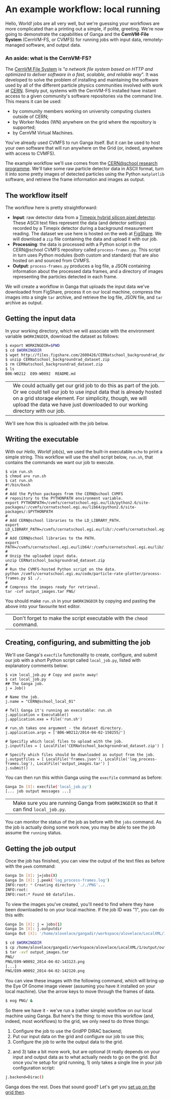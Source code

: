 # An example workflow: local running
Hello, World! jobs are all very well, but we're guessing your
workflows are more complicated than a printing out a simple,
if polite, greeting.
We're now going to demonstrate the capabilities of
Ganga and the **CernVM-File System** (CernVM-FS, or CVMFS)
for running jobs with input data, remotely-managed software,
and output data.

### An aside: what is the CernVM-FS?
The [CernVM File System](http://cernvm.cern.ch/portal/startcvmfs)
is _"a network file system based on HTTP and optimized to deliver
software in a fast, scalable, and reliable way_".
It was developed to solve the problem of installing and
maintaining the software used by all of the different
particle physics communities involved with work at
[CERN](https://cern.ch).
Simply put, systems with the CernVM-FS installed have
instant access to a given community's software repositories
via the command line. This means it can be used:

* by community members working on university computing clusters
outside of CERN;
* by Worker Nodes (WN) anywhere on the grid where the repository is supported;
* by CernVM Virtual Machines.

You've already used CVMFS to run Ganga itself. But it can be used
to host your own software that will run anywhere on the Grid
(or, indeed, anywhere with access to CVMFS).

The example workflow we'll use comes from the
[CERN@school research programme](http://researchinschools.org/CERN/).
We'll take some raw particle detector data in ASCII format,
turn it into some pretty images of detected particles
using the Python `matplotlib` software,
and retrieve the frame information and images as output.

## The workflow itself
The workflow here is pretty straightforward:
* **Input**: raw detector data from a
[Timepix hybrid silicon pixel detector](http://medipix.web.cern.ch).
These ASCII text files represent the data (and detector settings)
recorded by a Timepix detector during a background measurement reading.
The dataset we use here is hosted on the web at
[FigShare](http://figshare.com). We will download a `zip` file
containing the data and upload it with our job.
* **Processing**: the data is processed with a Python script
in the CERN@school CVMFS repository called
`process-frames.py`.
This script in turn uses Python modules (both custom and
standard) that are also hosted on and sourced from CVMFS.
* **Output**: `process-frames.py` produces a log file,
a JSON containing information about the processed
data frames, and a directory of images representing the
particles detected in each frame.

We will create a workflow in Ganga that uploads the
input data we've downloaded from FigShare,
process it on our local machine,
compress the images into a single `tar` archive,
and retrieve the log file, JSON file, and `tar` archive
as output.

## Getting the input data
In your working directory, which we will associate with the
environment variable `$WORKINGDIR`, download the dataset as follows:
```bash
$ export WORKINGDIR=$PWD
$ cd $WORKINGDIR
$ wget http://files.figshare.com/2600426/CERNatschool_backgroundrad_dataset.zip
$ unzip CERNatschool_backgroundrad_dataset.zip
$ rm CERNatschool_backgroundrad_dataset.zip
$ ls
B06-W0212  E09-W0092  README.md
```

<table>
<tr>
<td align='center'><i class="fa fa-info-circle" style='font-size:3em'></i></td>
<td>
We could actually get our grid job to do this as part of the job.
Or we could tell our job to use input data that is already hosted
on a grid storage element. For simplicity, though, we will upload the
data we have just downloaded to our working directory with our job.
</td>
</tr>
</table>

We'll see how this is uploaded with the job below.

## Writing the executable
With our _Hello, World!_ job(s), we used the built-in
executable `echo` to print a simple string.
This workflow will use the shell script below, `run.sh`,
that contains the commands we want our job to execute.

```
$ vim run.sh
$ chmod a+x run.sh
$ cat run.sh
#!/bin/bash
#
# Add the Python packages from the CERN@school CVMFS
# repository to the PYTHONPATH environment variable.
export PYTHONPATH=/cvmfs/cernatschool.egi.eu/lib/python2.6/site-packages/:/cvmfs/cernatschool.egi.eu/lib64/python2.6/site-packages/:$PYTHONPATH
#
# Add CERN@school libraries to the LD_LIBRARY_PATH.
export LD_LIBRARY_PATH=/cvmfs/cernatschool.egi.eu/lib/:/cvmfs/cernatschool.egi.eu/lib64/:/cvmfs/cernatschool.egi.eu/lib64/atlas:$LD_LIBRARY_PATH
#
# Add CERN@school libraries to the PATH.
export PATH=/cvmfs/cernatschool.egi.eu/lib64/:/cvmfs/cernatschool.egi.eu/lib/:/cvmfs/cernatschool.egi.eu/lib64/atlas:$PATH
#
# Unzip the uploaded input data.
unzip CERNatschool_backgroundrad_dataset.zip
#
# Run the CVMFS-hosted Python script on the data.
python /cvmfs/cernatschool.egi.eu/code/particle-rate-plotter/process-frames.py $1 ./.
#
# Compress the images ready for retrieval.
tar -cvf output_images.tar PNG/
```

You should make `run.sh` in your `$WORKINGDIR` by copying and
pasting the above into your favourite text editor.

<table>
<tr>
<td align='center'><i class="fa fa-warning" style='font-size:3em'></i></td>
<td>
Don't forget to make the script executable with the <code>chmod</code>
command.
</td>
</tr>
</table>

## Creating, configuring, and submitting the job
We'll use Ganga's `execfile` functionality to create, configure,
and submit our job with a short Python script called
`local_job.py`, listed with explanatory comments below:

```
$ vim local_job.py # Copy and paste away!
$ cat local_job.py
## The Ganga job.
j = Job()

# Name the job.
j.name = "CERN@school_local_01"

# Tell Ganga it's running an executable: run.sh
j.application = Executable()
j.application.exe = File('run.sh')

# run.sh takes one argument - the dataset directory.
j.application.args = ['B06-W0212/2014-04-02-150255/']

# Specifiy which local files to upload with the job.
j.inputfiles = [ LocalFile('CERNatschool_backgroundrad_dataset.zip') ]

# Specify which files should be downloaded as output from the job.
j.outputfiles = [ LocalFile('frames.json'), LocalFile('log_process-frames.log'), LocalFile('output_images.tar') ]
j.submit()
```

You can then run this within Ganga using the `execfile` command
as before:

```bash
Ganga In [X]: execfile('local_job.py')
[... job output messages ...]
```

<table>
<tr>
<td align='center'><i class="fa fa-warning" style='font-size:3em'></i></td>
<td>
Make sure you are running Ganga from <code>$WORKINGDIR</code>
so that it can find <code>local_job.py</code>.
</td>
</tr>
</table>

You can monitor the status of the job as before with the
`jobs` command. As the job is actually doing some work now,
you may be able to see the job assume the `running` status.


## Getting the job output
Once the job has finished, you can view the output of the
text files as before with the `peek` command:
```bash
Ganga In [X]: j=jobs(X)
Ganga In [X]: j.peek('log_process-frames.log')
INFO:root: * Creating directory '././PNG'...
INFO:root:
INFO:root:* Found 60 datafiles.

```
To view the images you've created, you'll need to find where
they have been downloaded to on your local machine.
If the job ID was "1", you can do this with:

```bash
Ganga In [X]: j = jobs(1)
Ganga In [X]: j.outputdir
Ganga Out [X]: '/home/alovelace/gangadir/workspace/alovelace/LocalXML/1/output/'
```

```bash
$ cd $WORKINGDIR
$ cp /home/alovelace/gangadir/workspace/alovelace/LocalXML/1/output/output_images.tar output_images.tar
$ tar -xvf output_images.tar
PNG/
PNG/E09-W0092_2014-04-02-143123.png
[...]
PNG/E09-W0092_2014-04-02-142120.png
```

You can view these images with
the following command, which will bring up the
Eye Of Gnome image viewer (assuming you have it installed
on your local machine).
Use the arrow keys to move through the frames of data.

```bash
$ eog PNG/ &
```

So there we have it - we've run a (rather simple) workflow
on our local machine using Ganga. But here's the thing:
to move this workflow (and, indeed, most workflows) 
to the grid, we only need to do three things:

1. Configure the job to use the GridPP DIRAC backend;
1. Put our input data on the grid and configure our job to use this;
1. Configure the job to write the output data to the grid.

2) and 3) take a bit more work, but are optional (it really depends on
your input and output data as to what actually _needs_ to go
on the grid. But once you're setup for grid running, 1) only takes
a single line in your job configuration script:

```bash
j.backend=Dirac()
```

Ganga does the rest. Does that sound good?
Let's get you
[set up on the grid then](../getting-on-the-grid/getting-on-the-grid.md).
